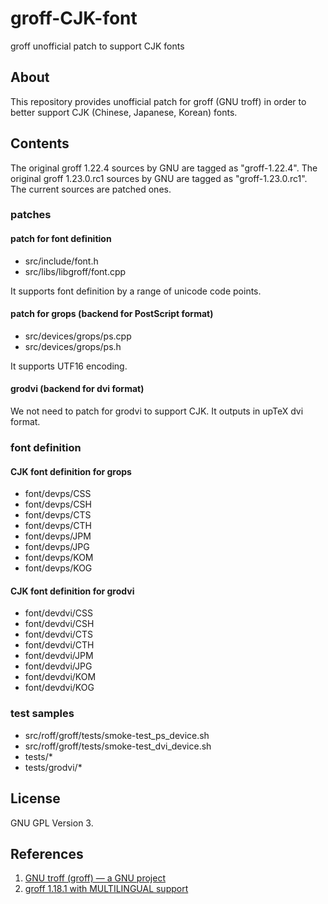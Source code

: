 groff-CJK-font
==============

groff unofficial patch to support CJK fonts

## About

This repository provides unofficial patch for groff (GNU troff)
in order to better support CJK (Chinese, Japanese, Korean) fonts.


## Contents

The original groff 1.22.4 sources by GNU are tagged as "groff-1.22.4".
The original groff 1.23.0.rc1 sources by GNU are tagged as "groff-1.23.0.rc1".
The current sources are patched ones.

### patches

#### patch for font definition
- src/include/font.h
- src/libs/libgroff/font.cpp

It supports font definition by a range of unicode code points.

#### patch for grops (backend for PostScript format)
- src/devices/grops/ps.cpp
- src/devices/grops/ps.h

It supports UTF16 encoding.

#### grodvi (backend for dvi format)
We not need to patch for grodvi to support CJK.
It outputs in upTeX dvi format.

### font definition

#### CJK font definition for grops
- font/devps/CSS
- font/devps/CSH
- font/devps/CTS
- font/devps/CTH
- font/devps/JPM
- font/devps/JPG
- font/devps/KOM
- font/devps/KOG

#### CJK font definition for grodvi
- font/devdvi/CSS
- font/devdvi/CSH
- font/devdvi/CTS
- font/devdvi/CTH
- font/devdvi/JPM
- font/devdvi/JPG
- font/devdvi/KOM
- font/devdvi/KOG

### test samples
- src/roff/groff/tests/smoke-test_ps_device.sh
- src/roff/groff/tests/smoke-test_dvi_device.sh
- tests/*
- tests/grodvi/*


## License

GNU GPL Version 3.


## References

1. [GNU troff (groff) — a GNU project](https://www.gnu.org/software/groff/)
2. [groff 1.18.1 with MULTILINGUAL support](https://answers.launchpad.net/ubuntu/+source/groff/1.18.1.1-12)


